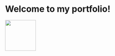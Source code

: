 
<html>
<head>
    <style>
        h1{text-align: left}
    </style>
</head>
<body>
    <h1>Welcome to my portfolio!</h1>
</body>
</html>
<img align="left" width="100" height="100" src="https://media.licdn.com/dms/image/D5603AQF8WLYF8lQaFg/profile-displayphoto-shrink_800_800/0/1673371364395?e=1679529600&v=beta&t=n7czGswW4MZBxmyGw1fxsOV5z10E6QqX10ZhA_v4ZGY">

